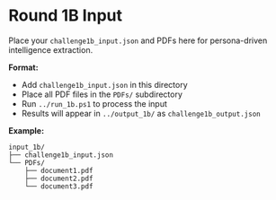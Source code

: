 # Round 1B Input

Place your `challenge1b_input.json` and PDFs here for persona-driven intelligence extraction.

**Format:**
- Add `challenge1b_input.json` in this directory
- Place all PDF files in the `PDFs/` subdirectory
- Run `../run_1b.ps1` to process the input
- Results will appear in `../output_1b/` as `challenge1b_output.json`

**Example:**
```
input_1b/
├── challenge1b_input.json
└── PDFs/
    ├── document1.pdf
    ├── document2.pdf
    └── document3.pdf
```
